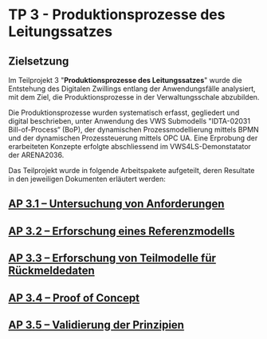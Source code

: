 # TP 3 - Produktionsprozesse des Leitungssatzes
## Zielsetzung
Im Teilprojekt 3 "**Produktionsprozesse des Leitungssatzes**" wurde die Entstehung des Digitalen Zwillings entlang der Anwendungsfälle analysiert, mit dem Ziel, die Produktionsprozesse in der Verwaltungsschale abzubilden.

Die Produktionsprozesse wurden systematisch erfasst, gegliedert und digital beschrieben, unter Anwendung des VWS Submodells "IDTA-02031 Bill-of-Process“ (BoP), der dynamischen Prozessmodellierung mittels BPMN und der dynamischen Prozessteuerung mittels OPC UA. Eine Erprobung der erarbeiteten Konzepte erfolgte abschliessend im VWS4LS-Demonstatator der ARENA2036.

Das Teilprojekt wurde in folgende Arbeitspakete aufgeteilt, deren Resultate in den jeweiligen Dokumenten erläutert werden:

## [AP 3.1 – Untersuchung von Anforderungen](AP3.1/README.md)

## [AP 3.2 – Erforschung eines Referenzmodells](AP3.2/README.md)

## [AP 3.3 – Erforschung von Teilmodelle für Rückmeldedaten](AP3.3/README.md)

## [AP 3.4 – Proof of Concept](AP3.4/README.md)

## [AP 3.5 – Validierung der Prinzipien](AP3.5/README.md)
